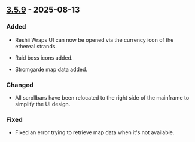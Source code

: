 ## [3.5.9](https://github.com/NintendoLink07/MythicIOGrabber/releases/tag/3.5.9) - 2025-08-13

### Added

- Reshii Wraps UI can now be opened via the currency icon of the ethereal strands.

- Raid boss icons added.

- Stromgarde map data added.

### Changed

- All scrollbars have been relocated to the right side of the mainframe to simplify the UI design.

### Fixed

- Fixed an error trying to retrieve map data when it's not available.